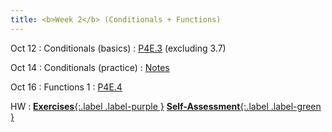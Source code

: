 ```yaml
---
title: <b>Week 2</b> (Conditionals + Functions)
---
```


Oct 12
: Conditionals (basics)
  : [P4E.3](https://do1.dr-chuck.com/pythonlearn/EN_us/pythonlearn.pdf#page=43.16) (excluding 3.7)

Oct 14
: Conditionals (practice)
  : [Notes](/11102-f25/lessons/conditionals/)<br>

Oct 16
: Functions 1
  : [P4E.4](https://do1.dr-chuck.com/pythonlearn/EN_us/pythonlearn.pdf#page=55.16)

HW
: [**Exercises**{:.label .label-purple }](https://edstem.org/us/courses/87448/lessons/149528) [**Self-Assessment**{:.label .label-green }](https://edstem.org/us/courses/87448/lessons/149529)
